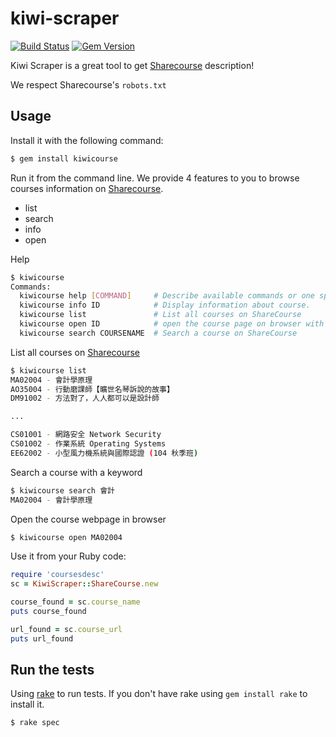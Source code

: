 # kiwi-scraper

[![Build Status](https://travis-ci.org/Kiwi-Learn/kiwi-scraper.svg?branch=master)](https://travis-ci.org/Kiwi-Learn/kiwi-scraper)
[![Gem Version](https://badge.fury.io/rb/kiwicourse.svg)](https://badge.fury.io/rb/kiwicourse)

Kiwi Scraper is a great tool to get [Sharecourse](http://sharecourse.net/sharecourse/general/home/) description!

We respect Sharecourse's `robots.txt`

## Usage

Install it with the following command:
```sh
$ gem install kiwicourse
```

Run it from the command line. We provide 4 features to you to browse courses information on  [Sharecourse](http://sharecourse.net/sharecourse/general/home/).

- list
- search
- info
- open


Help
```sh
$ kiwicourse
Commands:
  kiwicourse help [COMMAND]     # Describe available commands or one specific command
  kiwicourse info ID            # Display information about course.
  kiwicourse list               # List all courses on ShareCourse
  kiwicourse open ID            # open the course page on browser with course id
  kiwicourse search COURSENAME  # Search a course on ShareCourse
```

List all courses on [Sharecourse](http://sharecourse.net/sharecourse/general/home/)
```sh
$ kiwicourse list
MA02004 - 會計學原理
AO35004 - 行動磨課師【曠世名琴訴說的故事】
DM91002 - 方法對了，人人都可以是設計師

...

CS01001 - 網路安全 Network Security
CS01002 - 作業系統 Operating Systems
EE62002 - 小型風力機系統與國際認證 (104 秋季班)
```

Search a course with a keyword
```sh
$ kiwicourse search 會計
MA02004 - 會計學原理
```

Open the course webpage in browser
```sh
$ kiwicourse open MA02004
```

Use it from your Ruby code:
````ruby
require 'coursesdesc'
sc = KiwiScraper::ShareCourse.new

course_found = sc.course_name
puts course_found

url_found = sc.course_url
puts url_found

````

## Run the tests

Using [rake](http://docs.seattlerb.org/rake/) to run tests. If you don't have rake using `gem install rake` to install it.

```sh
$ rake spec
```
